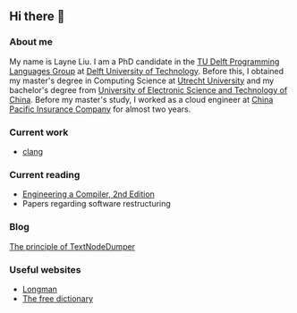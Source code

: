 ## Hi there 👋

### About me
My name is Layne Liu. I am a PhD candidate in the [TU Delft Programming Languages Group](http://pl.ewi.tudelft.nl/) at [Delft University of Technology](https://www.tudelft.nl/en/). Before this, I obtained my master's degree in Computing Science at [Utrecht University](https://www.uu.nl/en) and my bachelor's degree from [University of Electronic Science and Technology of China](https://en.uestc.edu.cn/). Before my master's study, I worked as a cloud engineer at [China Pacific Insurance Company](https://www.cpic.com.cn/) for almost two years.

### Current work
- [clang](https://clang.llvm.org/)

### Current reading
- [Engineering a Compiler, 2nd Edition](https://www.elsevier.com/books/engineering-a-compiler/cooper/978-0-12-088478-0)
- Papers regarding software restructuring 

### Blog

[The principle of TextNodeDumper](./llvm/clang/How%20to%20dump%20ATerms%20in%20clang.md)

### Useful websites

- [Longman](https://www.ldoceonline.com/)
- [The free dictionary](https://www.thefreedictionary.com/)
